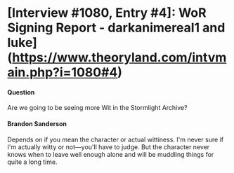 # [Interview #1080, Entry #4]: WoR Signing Report - darkanimereal1 and luke](https://www.theoryland.com/intvmain.php?i=1080#4)

#### Question

Are we going to be seeing more Wit in the Stormlight Archive?

#### Brandon Sanderson

Depends on if you mean the character or actual wittiness. I'm never sure if I'm actually witty or not—you'll have to judge. But the character never knows when to leave well enough alone and will be muddling things for quite a long time.

